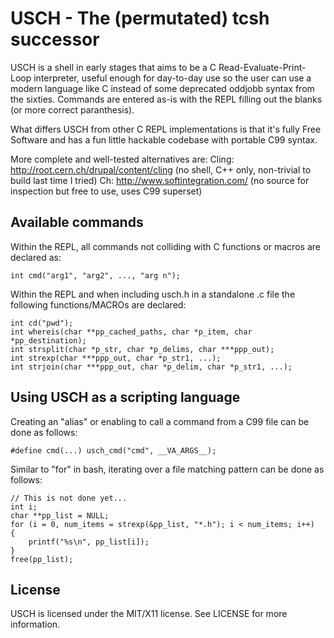 USCH - The (permutated) tcsh successor
======================================

USCH is a shell in early stages that aims to be a C Read-Evaluate-Print-Loop interpreter, useful enough for day-to-day use so the user can use a modern language like C instead of some deprecated oddjobb syntax from the sixties.
Commands are entered as-is with the REPL filling out the blanks (or more correct paranthesis).

What differs USCH from other C REPL implementations is that it's fully Free Software and has a fun little hackable codebase with portable C99 syntax.

More complete and well-tested alternatives are:
Cling: http://root.cern.ch/drupal/content/cling (no shell, C++ only, non-trivial to build last time I tried)
Ch: http://www.softintegration.com/ (no source for inspection but free to use, uses C99 superset)

Available commands
-------------------
Within the REPL, all commands not colliding with C functions or macros are declared as:

    int cmd("arg1", "arg2", ..., "arg n");

Within the REPL and when including usch.h in a standalone .c file the following functions/MACROs are declared:

    int cd("pwd");
    int whereis(char **pp_cached_paths, char *p_item, char *pp_destination);
    int strsplit(char *p_str, char *p_delims, char ***ppp_out);
    int strexp(char ***ppp_out, char *p_str1, ...);
    int strjoin(char ***ppp_out, char *p_delim, char *p_str1, ...);

Using USCH as a scripting language
----------------------------------
Creating an "alias" or enabling to call a command from a C99 file can be done as follows:

    #define cmd(...) usch_cmd("cmd", __VA_ARGS__);

Similar to "for" in bash, iterating over a file matching pattern can be done as follows:

    // This is not done yet...
    int i;
    char **pp_list = NULL;
    for (i = 0, num_items = strexp(&pp_list, "*.h"); i < num_items; i++)
    {
        printf("%s\n", pp_list[i]);
    }
    free(pp_list);

License
-------
USCH is licensed under the MIT/X11 license. See LICENSE for more information.
